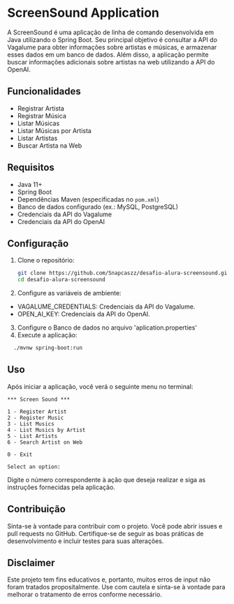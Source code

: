 # ScreenSound Application

A ScreenSound é uma aplicação de linha de comando desenvolvida em Java utilizando o Spring Boot. Seu principal objetivo é consultar a API do Vagalume para obter informações sobre artistas e músicas, e armazenar esses dados em um banco de dados. Além disso, a aplicação permite buscar informações adicionais sobre artistas na web utilizando a API do OpenAI.

## Funcionalidades

- Registrar Artista
- Registrar Música
- Listar Músicas
- Listar Músicas por Artista
- Listar Artistas
- Buscar Artista na Web

## Requisitos

- Java 11+
- Spring Boot
- Dependências Maven (especificadas no `pom.xml`)
- Banco de dados configurado (ex.: MySQL, PostgreSQL)
- Credenciais da API do Vagalume
- Credenciais da API do OpenAI

## Configuração

1. Clone o repositório:
   ```bash
   git clone https://github.com/Snapcaszz/desafio-alura-screensound.git
   cd desafio-alura-screensound
   ```
2. Configure as variáveis de ambiente:

- VAGALUME_CREDENTIALS: Credenciais da API do Vagalume.
- OPEN_AI_KEY: Credenciais da API do OpenAI.

3. Configure o Banco de dados no arquivo 'aplication.properties'
4. Execute a aplicação: 

```bash
  ./mvnw spring-boot:run
```
## Uso

Após iniciar a aplicação, você verá o seguinte menu no terminal:

```shell
*** Screen Sound ***

1 - Register Artist
2 - Register Music
3 - List Musics
4 - List Musics by Artist
5 - List Artists
6 - Search Artist on Web

0 - Exit

Select an option: 
```

Digite o número correspondente à ação que deseja realizar e siga as instruções fornecidas pela aplicação.

## Contribuição

Sinta-se à vontade para contribuir com o projeto. Você pode abrir issues e pull requests no GitHub. Certifique-se de seguir as boas práticas de desenvolvimento e incluir testes para suas alterações.

## Disclaimer
Este projeto tem fins educativos e, portanto, muitos erros de input não foram tratados propositalmente. Use com cautela e sinta-se à vontade para melhorar o tratamento de erros conforme necessário.